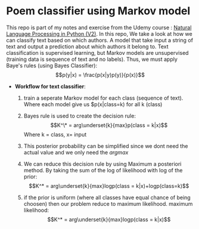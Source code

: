 # Poem classifier using Markov model

This repo is part of my notes and exercise from the Udemy course : [Natural Language Processing in Python (V2)](https://www.udemy.com/course/natural-language-processing-in-python/). In this repo, We take a look at how we can classify text based on which authors. A model that take input a string of text and output a prediction about which authors it belong to. Text classification is supervised learning, but Markov models are unsupervised (training data is sequence of text and no labels). Thus, we must apply Baye's rules (using Bayes Classifier): $$p(y|x) = \frac{p(x|y)p(y)}{p(x)}$$

- **Workflow for text classifier**: 
    1. train a seperate Markov model for each class (sequence of text). Where each model give us $p(x|class=k) for all k (class)
    2. Bayes rule is used to create the decision rule:
$$K^\* = arg\underset{k}{max}p(class = k|x)$$ Where k = class, x= input

    3. This posterior probability can be simplified since we dont need the actual value and we only need the $argmax$
    4. We can reduce this decision rule by using Maximum a posteriori method. By taking the sum of the log of likelihood with log of the prior: $$K^* = arg\underset{k}{max}logp(class = k|x)+logp(class=k)$$
    5. if the prior is uniform (where all classes have equal chance of being choosen) then our problem  reduce to maximum likelihood.
      maximum likelihood: $$K^* = arg\underset{k}{max}logp(class = k|x)$$
